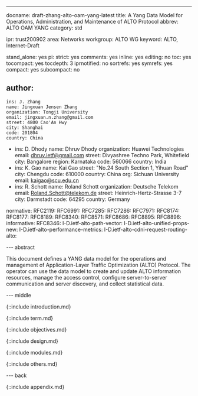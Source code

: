 ---
docname: draft-zhang-alto-oam-yang-latest
title: A Yang Data Model for Operations, Administration, and Maintenance of ALTO Protocol
abbrev: ALTO OAM YANG
category: std

ipr: trust200902
area: Networks
workgroup: ALTO WG
keyword: ALTO, Internet-Draft

stand_alone: yes
pi:
  strict: yes
  comments: yes
  inline: yes
  editing: no
  toc: yes
  tocompact: yes
  tocdepth: 3
  iprnotified: no
  sortrefs: yes
  symrefs: yes
  compact: yes
  subcompact: no

author:
 -
    ins: J. Zhang
    name: Jingxuan Jensen Zhang
    organization: Tongji University
    email: jingxuan.n.zhang@gmail.com
    street: 4800 Cao'An Hwy
    city: Shanghai
    code: 201804
    country: China
 -
    ins: D. Dhody
    name: Dhruv Dhody
    organization: Huawei Technologies
    email: dhruv.ietf@gmail.com
    street: Divyashree Techno Park, Whitefield
    city: Bangalore
    region: Karnataka
    code: 560066
    country: India
 -
    ins: K. Gao
    name: Kai Gao
    street: "No.24 South Section 1, Yihuan Road"
    city: Chengdu
    code: 610000
    country: China
    org: Sichuan University
    email: kaigao@scu.edu.cn
 -
    ins: R. Schott
    name: Roland Schott
    organization: Deutsche Telekom
    email: Roland.Schott@telekom.de
    street: Heinrich-Hertz-Strasse 3-7
    city: Darmstadt
    code: 64295
    country: Germany

normative:
  RFC2119:
  RFC6991:
  RFC7285:
  RFC7286:
  RFC7971:
  RFC8174:
  RFC8177:
  RFC8189:
  RFC8340:
  RFC8571:
  RFC8686:
  RFC8895:
  RFC8896:
informative:
  RFC8346:
  I-D.ietf-alto-path-vector:
  I-D.ietf-alto-unified-props-new:
  I-D.ietf-alto-performance-metrics:
  I-D.ietf-alto-cdni-request-routing-alto:

--- abstract

This document defines a YANG data model for the operations and management of
Application-Layer Traffic Optimization (ALTO) Protocol. The operator can use
the data model to create and update ALTO information resources, manage the
access control, configure server-to-server communication and server discovery,
and collect statistical data.

--- middle

{::include introduction.md}

{::include term.md}

{::include objectives.md}

{::include design.md}

{::include modules.md}

{::include others.md}

--- back

{::include appendix.md}
